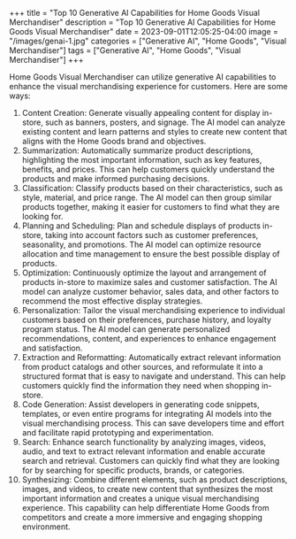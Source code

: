 +++
title = "Top 10 Generative AI Capabilities for Home Goods Visual Merchandiser"
description = "Top 10 Generative AI Capabilities for Home Goods Visual Merchandiser"
date = 2023-09-01T12:05:25-04:00
image = "/images/genai-1.jpg"
categories = ["Generative AI", "Home Goods", "Visual Merchandiser"]
tags = ["Generative AI", "Home Goods", "Visual Merchandiser"]
+++

Home Goods Visual Merchandiser can utilize generative AI capabilities to enhance the visual merchandising experience for customers. Here are some ways:

1. Content Creation: Generate visually appealing content for display in-store, such as banners, posters, and signage. The AI model can analyze existing content and learn patterns and styles to create new content that aligns with the Home Goods brand and objectives.
2. Summarization: Automatically summarize product descriptions, highlighting the most important information, such as key features, benefits, and prices. This can help customers quickly understand the products and make informed purchasing decisions.
3. Classification: Classify products based on their characteristics, such as style, material, and price range. The AI model can then group similar products together, making it easier for customers to find what they are looking for.
4. Planning and Scheduling: Plan and schedule displays of products in-store, taking into account factors such as customer preferences, seasonality, and promotions. The AI model can optimize resource allocation and time management to ensure the best possible display of products.
5. Optimization: Continuously optimize the layout and arrangement of products in-store to maximize sales and customer satisfaction. The AI model can analyze customer behavior, sales data, and other factors to recommend the most effective display strategies.
6. Personalization: Tailor the visual merchandising experience to individual customers based on their preferences, purchase history, and loyalty program status. The AI model can generate personalized recommendations, content, and experiences to enhance engagement and satisfaction.
7. Extraction and Reformatting: Automatically extract relevant information from product catalogs and other sources, and reformulate it into a structured format that is easy to navigate and understand. This can help customers quickly find the information they need when shopping in-store.
8. Code Generation: Assist developers in generating code snippets, templates, or even entire programs for integrating AI models into the visual merchandising process. This can save developers time and effort and facilitate rapid prototyping and experimentation.
9. Search: Enhance search functionality by analyzing images, videos, audio, and text to extract relevant information and enable accurate search and retrieval. Customers can quickly find what they are looking for by searching for specific products, brands, or categories.
10. Synthesizing: Combine different elements, such as product descriptions, images, and videos, to create new content that synthesizes the most important information and creates a unique visual merchandising experience. This capability can help differentiate Home Goods from competitors and create a more immersive and engaging shopping environment.